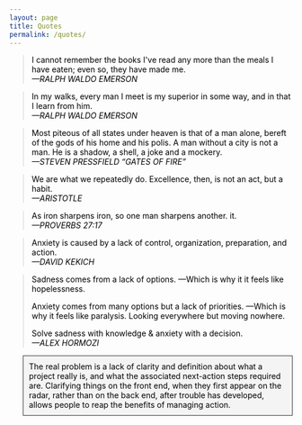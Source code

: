 ```yaml
---
layout: page
title: Quotes
permalink: /quotes/
---
```

<blockquote style="color:black;">
   I cannot remember the books I've read any more than the meals I have eaten; even so, they have made me.
    <br><cite style="color:black;">—RALPH WALDO EMERSON</cite>
</blockquote>

<blockquote style="color:black;">
  In my walks, every man I meet is my superior in some way, and in that I learn from him.
    <br><cite style="color:black;">—RALPH WALDO EMERSON 
</cite>
</blockquote>

<blockquote style="color:black;">
  Most piteous of all states under heaven is that of a man alone, bereft of the gods of his home and his polis. A man without a city is not a man. He is a shadow, a shell, a joke and a mockery.
    <br><cite style="color:black;">—STEVEN PRESSFIELD
 “GATES OF FIRE” 
</cite>
</blockquote>

<blockquote style="color:black;">
 We are what we repeatedly do. Excellence, then, is not an act, but a habit.
    <br><cite style="color:black;">—ARISTOTLE
</cite>
</blockquote>

<blockquote style="color:black;">
 As iron sharpens iron, so one man sharpens another. it.
    <br><cite style="color:black;">—PROVERBS 27:17
</cite>
</blockquote>

<blockquote style="color:black;">
Anxiety is caused by a lack of control, organization, preparation, and action.
    <br><cite style="color:black;">—DAVID KEKICH
</cite>
</blockquote>

<blockquote style="color:black;">
Sadness comes from a lack of options. —Which is why it it feels like hopelessness.

Anxiety comes from many options but a lack of priorities. 
—Which is why it feels like paralysis. Looking everywhere but moving nowhere.

Solve sadness with knowledge & anxiety with a decision.
    <br><cite style="color:black;">—ALEX HORMOZI
</cite>
</blockquote>




<blockquote style="background-color: #f4f4f4; border: 1px solid #333; padding: 10px; text-align: left; color: black;">
   The real problem is a lack of clarity and definition about what a project really is, and what the associated next-action steps required are. Clarifying things on the front end, when they first appear on the radar, rather than on the back end, after trouble has developed, allows people to reap the benefits of managing action.
</blockquote>
